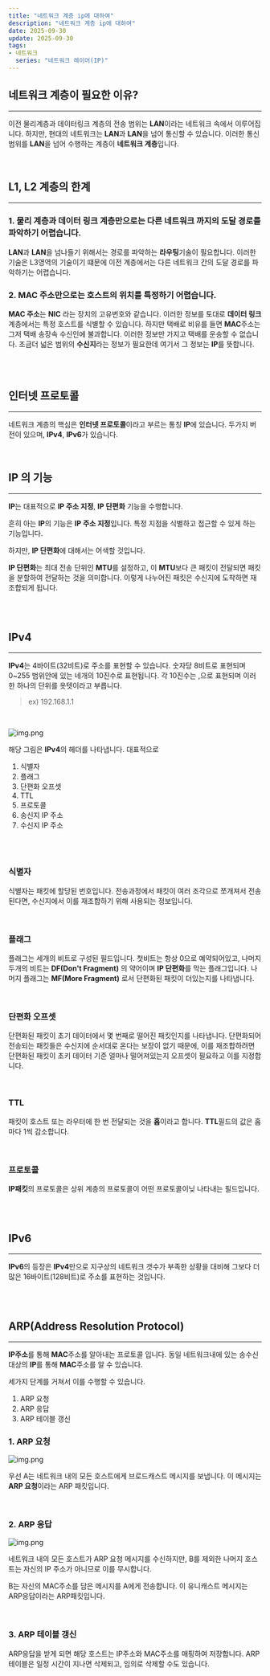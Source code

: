 ```yaml
---
title: "네트워크 계층 ip에 대하여"
description: "네트워크 계층 ip에 대하여"
date: 2025-09-30
update: 2025-09-30
tags:
- 네트워크
  series: "네트워크 레이어(IP)"
---
```


## 네트워크 계층이 필요한 이유?

---

이전 물리계층과 데이터링크 계층의 전송 범위는 **LAN**이라는 네트워크 속에서 이루어집니다.
하지만, 현대의 네트워크는 **LAN**과 **LAN**을 넘어 통신할 수 있습니다. 이러한 통신 범위를 **LAN**을 넘어 수행하는 계층이
**네트워크 계층**입니다.

<br>

## L1, L2 계층의 한계

---

### 1. 물리 계층과 데이터 링크 계층만으로는 다른 네트워크 까지의 도달 경로를 파악하기 어렵습니다.

**LAN**과 **LAN**을 넘나들기 위해서는 경로를 파악하는 **라우팅**기술이 필요합니다. 이러한 기술은 L3영역의 기술이기 떄문에
이전 계층에서는 다른 네트워크 간의 도달 경로를 파악하기는 어렵습니다.

### 2. MAC 주소만으로는 호스트의 위치를 특정하기 어렵습니다.

**MAC 주소**는 **NIC** 라는 장치의 고유번호와 같습니다. 이러한 정보를 토대로 **데이터 링크**계층에서는 특정 호스트를 식별할 수 있습니다.
하지만 택배로 비유를 들면 **MAC**주소는 그저 택배 송장속 수신인에 불과합니다. 이러한 정보만 가지고 택배를 운송할 수 없습니다.
조금더 넓은 범위의 **수신지**라는 정보가 필요한데 여기서 그 정보는 **IP**를 뜻합니다.

<br>
<br>

## 인터넷 프로토콜

---

네트워크 계층의 핵심은 **인터넷 프로토콜**이라고 부르는 통칭 **IP**에 있습니다.
두가지 버전이 있으며, **IPv4**, **IPv6**가 있습니다.

<br>

## IP 의 기능

---

**IP**는 대표적으로 **IP 주소 지정**, **IP 단편화** 기능을 수행합니다.

흔히 아는 **IP**의 기능은 **IP 주소 지정**입니다. 특정 지점을 식별하고 접근할 수 있게 하는 기능입니다.

하지만, **IP 단편화**에 대해서는 어색할 것입니다.

**IP 단편화**는 최대 전송 단위인 **MTU**를 설정하고, 이 **MTU**보다 큰 패킷이 전달되면 패킷을 분할하여 전달하는 것을 의미합니다.
이렇게 나누어진 패킷은 수신지에 도착하면 재조합되게 됩니다.

<br>
<br>

## IPv4

---

**IPv4**는 4바이트(32비트)로 주소를 표현할 수 있습니다. 숫자당 8비트로 표현되며 0~255 범위안에 있는 네개의 10진수로 표현됩니다.
각 10진수는 ,으로 표현되며 이러한 하나의 단위를 옷텟이라고 부릅니다.

> ex) 192.168.1.1

<br>

![img.png](ipv4.png)

해당 그림은 **IPv4**의 헤더를 나타냅니다. 대표적으로 

1. 식별자
2. 플래그
3. 단편화 오프셋
4. TTL
5. 프로토콜
6. 송신지 IP 주소
7. 수신지 IP 주소


<br>
<br>

### 식별자

식별자는 패킷에 할당된 번호입니다. 전송과정에서 패킷이 여러 조각으로 쪼개져서 전송된다면, 수신지에서 이를 재조합하기 위해 사용되는 정보입니다.

<br>

### 플래그

플래그는 세개의 비트로 구성된 필드입니다. 첫비트는 항상 0으로 예약되어있고, 나머지 두개의 비트는 **DF(Don't Fragment)** 의 약어이며 **IP 단편화**를
막는 플래그입니다. 나머지 플래그는 **MF(More Fragment)** 로서 단편화된 패킷이 더있는지를 나타냅니다.

<br>

### 단편화 오프셋

단편화된 패킷이 초기 데이터에서 몇 번째로 떨어진 패킷인지를 나타냅니다. 단편화되어 전송되는 패킷들은 수신지에 순서대로 온다는 보장이 없기 때문에,
이를 재조합하려면 단편화된 패킷이 초키 데이터 기준 얼마나 떨어져있는지 오프셋이 필요하고 이를 지정합니다.

<br>

### TTL

패킷이 호스트 또는 라우터에 한 번 전달되는 것을 **홉**이라고 합니다. **TTL**필드의 값은 홉마다 1씩 감소합니다.

<br>

### 프로토콜

**IP패킷**의 프로토콜은 상위 계층의 프로토콜이 어떤 프로토콜이닞 나타내는 필드입니다.

<br>
<br>

## IPv6

---

**IPv6**의 등장은 **IPv4**만으로 지구상의 네트워크 갯수가 부족한 상황을 대비해 그보다 더많은 16바이트(128비트)로 주소를 표현하는 것입니다.

<br>
<br>

## ARP(Address Resolution Protocol)

---

**IP주소**를 통해 **MAC**주소를 알아내는 프로토콜 입니다. 동일 네트워크내에 있는 송수신 대상의 **IP**를 통해 **MAC**주소를 알 수 있습니다.

세가지 단계를 거쳐서 이를 수행할 수 있습니다.

1. ARP 요청
2. ARP 응답
3. ARP 테이블 갱신


### 1. ARP 요청

![img.png](arp_1.png)

우선 A는 네트워크 내의 모든 호스트에게 브로드캐스트 메시지를 보냅니다. 이 메시지는 **ARP 요청**이라는 ARP 패킷입니다.

<br>

### 2. ARP 응답

![img.png](arp_2.png)

네트워크 내의 모든 호스트가 ARP 요청 메시지를 수신하지만, B를 제외한 나머지 호스트는 자신의 IP 주소가 아니므로 이를 무시합니다.

B는 자신의 MAC주소를 담은 메시지를 A에게 전송합니다. 이 유니캐스트 메시지는 ARP응답이라는 ARP패킷입니다.

<br>

### 3. ARP 테이블 갱신

ARP응답을 받게 되면 해당 호스트는 IP주소와 MAC주소를 매핑하여 저장합니다.
ARP 테이블은 일정 시간이 지나면 삭제되고, 임의로 삭제할 수도 있습니다.














